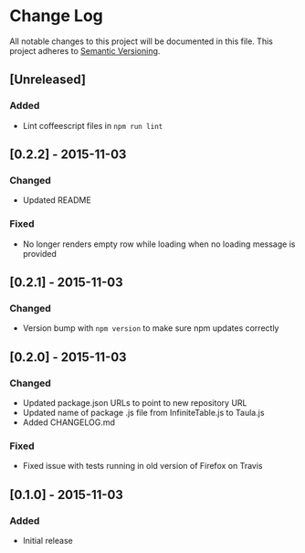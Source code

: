 # Change Log
All notable changes to this project will be documented in this file.
This project adheres to [Semantic Versioning](http://semver.org/).

## [Unreleased]
### Added
- Lint coffeescript files in `npm run lint`

## [0.2.2] - 2015-11-03
### Changed
- Updated README

### Fixed
- No longer renders empty row while loading when no loading message is provided


## [0.2.1] - 2015-11-03
### Changed
- Version bump with `npm version` to make sure npm updates correctly


## [0.2.0] - 2015-11-03
### Changed
- Updated package.json URLs to point to new repository URL
- Updated name of package .js file from InfiniteTable.js to Taula.js
- Added CHANGELOG.md

### Fixed
- Fixed issue with tests running in old version of Firefox on Travis


## [0.1.0] - 2015-11-03
### Added
- Initial release
